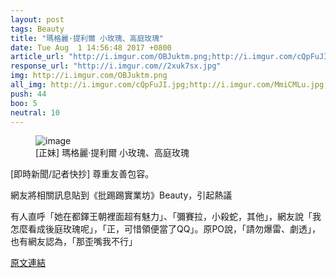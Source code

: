 ```yaml
---
layout: post
tags: Beauty
title: "瑪格麗·提利爾 小玫瑰、高庭玫瑰"
date: Tue Aug  1 14:56:48 2017 +0800
article_url: "http://i.imgur.com/OBJuktm.png;http://i.imgur.com/cQpFuJI.jpg;http://i.imgur.com/MmiCMLu.jpg;http://i.imgur.com/inws4YR.jpg;http://i.imgur.com/5gVerGb.jpg;http://i.imgur.com/k61VHLm.jpg;http://i.imgur.com/QzO9vQ2.jpg;http://i.imgur.com/4Oa1Wf7.jpg;http://i.imgur.com/IOuWQK5.jpg;http://i.imgur.com/JIXh1o7.jpg;http://i.imgur.com/24sITJv.jpg;http://i.imgur.com/iWeWK9E.jpg;http://i.imgur.com/drMo4Ex.jpg;http://i.imgur.com/8p7kIO0.jpg;http://i.imgur.com/6dT9Tf6.png;https://i.imgur.com/Qz6SiZM.jpg"
response_url: "http://i.imgur.com//2xuk7sx.jpg"
img: http://i.imgur.com/OBJuktm.png
all_img: http://i.imgur.com/cQpFuJI.jpg;http://i.imgur.com/MmiCMLu.jpg;http://i.imgur.com/inws4YR.jpg;http://i.imgur.com/5gVerGb.jpg;http://i.imgur.com/k61VHLm.jpg;http://i.imgur.com/QzO9vQ2.jpg;http://i.imgur.com/4Oa1Wf7.jpg;http://i.imgur.com/IOuWQK5.jpg;http://i.imgur.com/JIXh1o7.jpg;http://i.imgur.com/24sITJv.jpg;http://i.imgur.com/iWeWK9E.jpg;http://i.imgur.com/drMo4Ex.jpg;http://i.imgur.com/8p7kIO0.jpg;http://i.imgur.com/6dT9Tf6.png;https://i.imgur.com/Qz6SiZM.jpg;http://i.imgur.com//2xuk7sx.jpg
push: 44
boo: 5
neutral: 10
---
```


<figure>
<img src="http://i.imgur.com/OBJuktm.png" alt="image">
<figcaption>
[正妹] 瑪格麗·提利爾 小玫瑰、高庭玫瑰
</figcaption>
</figure>



[即時新聞/記者快抄] 尊重友善包容。

網友將相關訊息貼到《批踢踢實業坊》Beauty，引起熱議

有人直呼「她在都鐸王朝裡面超有魅力」、「彌賽拉，小殺蛇，其他」，網友說「我怎麼看成後庭玫瑰呢」，「正，可惜領便當了QQ」。原PO說，「請勿爆雷、劇透」，也有網友認為，「那歪嘴我不行」

<a href = "https://www.ptt.cc/bbs/Beauty/M.1501570612.A.701.html">原文連結</a>


